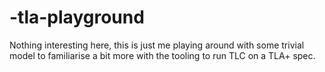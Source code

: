 # -tla-playground

Nothing interesting here, this is just me playing around with some trivial model to familiarise a bit more with the tooling to run TLC on a TLA+ spec. 
